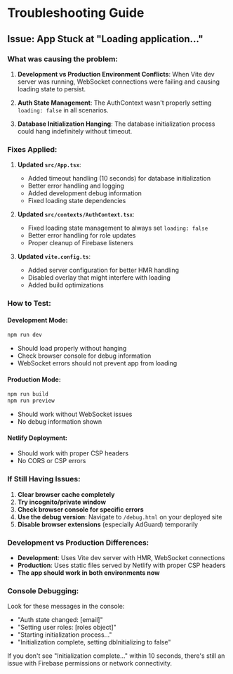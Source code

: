# Troubleshooting Guide

## Issue: App Stuck at "Loading application..."

### What was causing the problem:

1. **Development vs Production Environment Conflicts**: When Vite dev server was running, WebSocket connections were failing and causing loading state to persist.

2. **Auth State Management**: The AuthContext wasn't properly setting `loading: false` in all scenarios.

3. **Database Initialization Hanging**: The database initialization process could hang indefinitely without timeout.

### Fixes Applied:

1. **Updated `src/App.tsx`**:
   - Added timeout handling (10 seconds) for database initialization
   - Better error handling and logging
   - Added development debug information
   - Fixed loading state dependencies

2. **Updated `src/contexts/AuthContext.tsx`**:
   - Fixed loading state management to always set `loading: false`
   - Better error handling for role updates
   - Proper cleanup of Firebase listeners

3. **Updated `vite.config.ts`**:
   - Added server configuration for better HMR handling
   - Disabled overlay that might interfere with loading
   - Added build optimizations

### How to Test:

#### Development Mode:
```bash
npm run dev
```
- Should load properly without hanging
- Check browser console for debug information
- WebSocket errors should not prevent app from loading

#### Production Mode:
```bash
npm run build
npm run preview
```
- Should work without WebSocket issues
- No debug information shown

#### Netlify Deployment:
- Should work with proper CSP headers
- No CORS or CSP errors

### If Still Having Issues:

1. **Clear browser cache completely**
2. **Try incognito/private window**
3. **Check browser console for specific errors**
4. **Use the debug version**: Navigate to `/debug.html` on your deployed site
5. **Disable browser extensions** (especially AdGuard) temporarily

### Development vs Production Differences:

- **Development**: Uses Vite dev server with HMR, WebSocket connections
- **Production**: Uses static files served by Netlify with proper CSP headers
- **The app should work in both environments now**

### Console Debugging:

Look for these messages in the console:
- "Auth state changed: [email]"
- "Setting user roles: [roles object]"
- "Starting initialization process..."
- "Initialization complete, setting dbInitializing to false"

If you don't see "Initialization complete..." within 10 seconds, there's still an issue with Firebase permissions or network connectivity. 